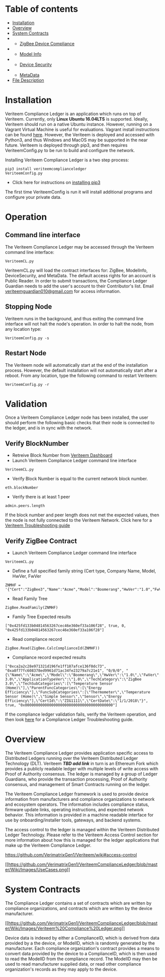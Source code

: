 Table of contents
=================

<!--ts-->
   * [Installation](https://github.com/VerimatrixGen1/VeriteemComplianceLedger/wiki#installation)
   * [Overview](https://github.com/VerimatrixGen1/VeriteemComplianceLedger/wiki#overview)
   * [System Contracts](https://github.com/VerimatrixGen1/VeriteemComplianceLedger/wiki#system-contracts)
   * * [ZigBee Device Compliance](https://github.com/VerimatrixGen1/VeriteemComplianceLedger/wiki/ZigBee-Device-Compliance)
   * * [Model Info](https://github.com/VerimatrixGen1/VeriteemComplianceLedger/wiki/Model-Info)
   * * [Device Security](https://github.com/VerimatrixGen1/VeriteemComplianceLedger/wiki/Device-Security)
   * * [MetaData](https://github.com/VerimatrixGen1/VeriteemComplianceLedger/wiki/MetaData)
   * [File Description](https://github.com/VerimatrixGen1/VeriteemComplianceLedger/wiki/File-Description)
  <!--te-->

# Installation
Veriteem Compliance Ledger is an application which runs on top of Veriteem.  Currently, only **Linux Ubuntu 16.04LTS** is supported.  Ideally, Veriteem should run on a native Ubuntu instance.  However, running on a Vagrant Virtual Machine is useful for evaluations.  Vagrant install instructions can be found [here](https://github.com/VerimatrixGen1/Veriteem/wiki/Detailed-Installation-and-Troubleshooting#installing-ubunutu-using-vagrant). However, the Veriteem is deployed and accessed with Python3, and thus Windows and MacOS may be supported in the near future.  Veriteem is deployed through pip3, and then requires VeriteemConfig.py to be run to build and configure the network.

Installing Veriteem Compliance Ledger is a two step process:
```
pip3 install veriteemcomplianceledger
VeriteemConfig.py
```
* Click here for instructions on [installing pip3](https://github.com/VerimatrixGen1/Veriteem/wiki/Detailed-Installation-and-Troubleshooting#installing-pip3)

The first time VeriteemConfig is run it will install additional programs and configure your private data.

# Operation
## Command line interface
The Veriteem Compliance Ledger may be accessed through the Veriteem command line interface:
```
VeriteemCL.py
```

VeriteemCL.py will load the contract interfaces for: ZigBee, ModelInfo, DeviceSecurity, and MetaData.  The default access rights for an account is Public Reader.  In order to submit transactions, the Compliance Ledger Guardian needs to add the user's account to their Contributor's list.  Email veriteemguardian010@gmail.com for access information.

## Stopping Node
Veriteem runs in the background, and thus exiting the command line interface will not halt the node's operation.  In order to halt the node, from any location type:
```
VeriteemConfig.py -s
```

## Restart Node
The Veriteem node will automatically start at the end of the installation process.  However, the default installation will not automatically start after a reboot.  From any location, type the following command to restart Veriteem:
```
VeriteemConfig.py -r
```

# Validation
Once a Veriteem Compliance Ledger node has been installed, the user should perform the following basic checks that their node is connected to the ledger, and is in sync with the network.

## Verify BlockNumber
* Retreive Block Number from [Veriteem Dashboard](http://www.veriteem.complianceblockchain.org/Veriteem/Dashboard/NetworkMap)
* Launch Veriteem Compliance Ledger command line interface
```
VeriteemCL.py
```
* Verify Block Number is equal to the current network block number.
```
eth.blockNumber
```
* Verify there is at least 1 peer
```
admin.peers.length
```

If the block number and peer length does not met the expected values, then the node is not fully connected to the Veriteem Network.  Click here for a [Veriteem Troubleshooting guide](https://github.com/VerimatrixGen1/Veriteem/wiki/Detailed-Installation-and-Troubleshooting)

## Verify ZigBee Contract
* Launch Veriteem Compliance Ledger command line interface
```
VeriteemCL.py
```
* Define a full specified family string (Cert type, Company Name, Model, HwVer, FwVer
```
ZNMHF = '{"Cert":"ZigBee3","Name":"Acme","Model":"Boomerang","HwVer":"1.0","FwVer":"1.0"}'
```
* Read Family Tree
```
ZigBee.ReadFamily(ZNMHF)
```
* Family Tree Expected results
```
["0x425fd133b04814563267cec46e360ef33a106f28", true, 0, "0x425fd133b04814563267cec46e360ef33a106f28"]
```
* Read compliance record
```
ZigBee.Read(ZigBee.CalcComplianceId(ZNMHF))
```
* Compliance record expected results
```
["0xca2a2c28e971321d196fe1ff187afce136f0dc73", "0xa8f77fc608378ed9961d71ac34fe23279a7c21e1", "0/0/0", "{\"Name\":\"Acme\",\"Model\":\"Boomerang\",\"HwVer\":\"1.0\",\"FwVer\":\"1.0\",\"Sku\":\"1111\",\"ApplicationType\":\"ZigBee 3.0\",\"ApplicationTypeVer\":\"1.0\",\"TechCategory\":\"ZigBee 3.0\",\"TechSubCategories\":[\"Temperature Sensor (Home)\"],\"ParentFuncCategories\":[\"Energy Efficiency\"],\"FuncSubCategories\":[\"Thermometer\",\"Temperature Sensor (Home)\",\"Simple Sensor\",\"Sensor\",\"Energy Efficiency\"],\"CertId\":\"ZIG1111\",\"CertDate\":\"1/1/2018\"}", true, "0x0000000000000000000000000000000000000000"]
```

If the compliance ledger validation fails, verify the Veriteem operation, and then look [here](https://github.com/VerimatrixGen1/VeriteemComplianceLedger/wiki/Detailed-Installation-and-Troubleshooting) for a Compliance Ledger Troubleshooting guide.

# Overview
The Veriteem Compliance Ledger provides application specific access to Distributed Ledgers running over the Veriteem Distributed Ledger Technology (DLT).  Veriteem  ***TBD add link*** in turn is an Ethereum Fork which provides a publicly readable ledger with multiple levels of write access with Proof of Authority consensus.  The ledger is managed by a group of Ledger Guardians, who provide the transaction processing, Proof of Authority consensus, and management of Smart Contracts running on the ledger.

The Veriteem Compliance Ledger framework is used to provide device information from manufacturers and compliance organizations to network and ecosystem operators.  The information includes compliance status, firmware update links, operating instructions, and expected network behavior.  This information is provided in a machine readable interface for use by onboarding/installer tools, gateways, and backend systems.

The access control to the ledger is managed within the Veriteem Distributed Ledger Technology.  Please refer to the Veriteem Access Control section for more information about how this is managed for the ledger applications that make up the Veriteem Compliance Ledger.

https://github.com/VerimatrixGen1/Veriteem/wiki#access-control

[[https://github.com/VerimatrixGen1/VeriteemComplianceLedger/blob/master/Wiki/Images/UseCases.png]]

# System Contracts
The Compliance Ledger contains a set of contracts which are written by compliance organizations, and contracts which are written by the device manufacturer.

[[https://github.com/VerimatrixGen1/VeriteemComplianceLedger/blob/master/Wiki/Images/Veriteem%20Compliance%20Ledger.png]]

Device data is indexed by either a ComplianceID, which is derived from data provided by a the device, or ModelID, which is randomly generated by the manufacturer.  Each compliance organization's contract provides a means to convert data provided by the device to a ComplianceID, which is then used to read the ModelID from the compliance record.  The ModelID may then be used to read manufacturer supplied data, or read other compliance organization's records as they may apply to the device.

